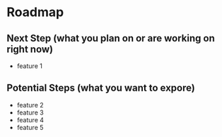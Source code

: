 # Roadmap

## Next Step (what you plan on or are working on right now)
- feature 1

## Potential Steps (what you want to expore)
- feature 2
- feature 3
- feature 4
- feature 5

